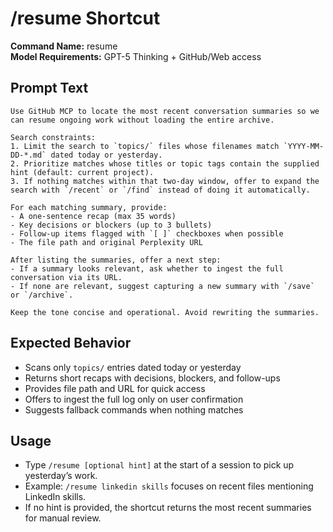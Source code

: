 # /resume Shortcut

**Command Name:** resume  
**Model Requirements:** GPT-5 Thinking + GitHub/Web access

## Prompt Text

```
Use GitHub MCP to locate the most recent conversation summaries so we can resume ongoing work without loading the entire archive.

Search constraints:
1. Limit the search to `topics/` files whose filenames match `YYYY-MM-DD-*.md` dated today or yesterday.
2. Prioritize matches whose titles or topic tags contain the supplied hint (default: current project).
3. If nothing matches within that two-day window, offer to expand the search with `/recent` or `/find` instead of doing it automatically.

For each matching summary, provide:
- A one-sentence recap (max 35 words)
- Key decisions or blockers (up to 3 bullets)
- Follow-up items flagged with `[ ]` checkboxes when possible
- The file path and original Perplexity URL

After listing the summaries, offer a next step:
- If a summary looks relevant, ask whether to ingest the full conversation via its URL.
- If none are relevant, suggest capturing a new summary with `/save` or `/archive`.

Keep the tone concise and operational. Avoid rewriting the summaries.
```

## Expected Behavior
- Scans only `topics/` entries dated today or yesterday
- Returns short recaps with decisions, blockers, and follow-ups
- Provides file path and URL for quick access
- Offers to ingest the full log only on user confirmation
- Suggests fallback commands when nothing matches

## Usage
- Type `/resume [optional hint]` at the start of a session to pick up yesterday’s work.
- Example: `/resume linkedin skills` focuses on recent files mentioning LinkedIn skills.
- If no hint is provided, the shortcut returns the most recent summaries for manual review.
